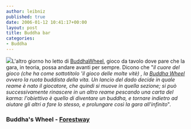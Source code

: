 ```yaml
---
author: leibniz
published: true
date: 2006-01-12 10:41:17+00:00
layout: post
title: Buddha bar
categories:
- Buddha
---
```


![](http://www.forestway.org/buddha.gif)L'altro giorno ho letto di [BuddhaWheel](http://www.buddhawheel.co.uk), gioco da tavolo dove pare che la gara, in teoria, possa andare avanti per sempre. Dicono che "_il cuore del gioco (che ha come sottotitolo 'il gioco delle molte vitè) ‚ la [Buddha Wheel](http://www.buddhawheel.co.uk) ovvero la ruota buddista della vita. Un lancio del dado decide in quale reame è nato il giocatore, che quindi si muove in quella sezione; si può successivamente rinascere in un altro reame pescando una carta del karma: l'obiettivo è quello di diventare un buddha, e tornare indietro ad aiutare gli altri a fare lo stesso, e prolungare così la gara all'infinito_".


### Buddha's Wheel - [Forestway](http://www.forestway.org/)
